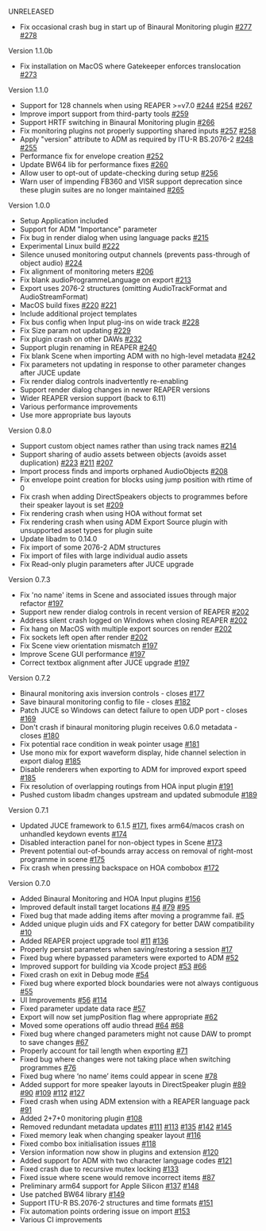 UNRELEASED

* Fix occasional crash bug in start up of Binaural Monitoring plugin [#277](https://github.com/ebu/ear-production-suite/issues/277) [#278](https://github.com/ebu/ear-production-suite/pull/278)

Version 1.1.0b

* Fix installation on MacOS where Gatekeeper enforces translocation [#273](https://github.com/ebu/ear-production-suite/pull/273)

Version 1.1.0

* Support for 128 channels when using REAPER >=v7.0 [#244](https://github.com/ebu/ear-production-suite/issues/244) [#254](https://github.com/ebu/ear-production-suite/pull/254) [#267](https://github.com/ebu/ear-production-suite/pull/267)
* Improve import support from third-party tools [#259](https://github.com/ebu/ear-production-suite/pull/259)
* Support HRTF switching in Binaural Monitoring plugin [#266](https://github.com/ebu/ear-production-suite/pull/266)
* Fix monitoring plugins not properly supporting shared inputs [#257](https://github.com/ebu/ear-production-suite/issues/257) [#258](https://github.com/ebu/ear-production-suite/pull/258)
* Apply "version" attribute to ADM as required by ITU-R BS.2076-2 [#248](https://github.com/ebu/ear-production-suite/issues/248) [#255](https://github.com/ebu/ear-production-suite/pull/255)
* Performance fix for envelope creation [#252](https://github.com/ebu/ear-production-suite/pull/252) 
* Update BW64 lib for performance fixes [#260](https://github.com/ebu/ear-production-suite/issues/260)
* Allow user to opt-out of update-checking during setup [#256](https://github.com/ebu/ear-production-suite/pull/256)
* Warn user of impending FB360 and VISR support deprecation since these plugin suites are no longer maintained [#265](https://github.com/ebu/ear-production-suite/pull/265)

Version 1.0.0

* Setup Application included
* Support for ADM "Importance" parameter
* Fix bug in render dialog when using language packs [#215](https://github.com/ebu/ear-production-suite/issues/215)
* Experimental Linux build [#222](https://github.com/ebu/ear-production-suite/pull/222)
* Silence unused monitoring output channels (prevents pass-through of object audio) [#224](https://github.com/ebu/ear-production-suite/issues/224)
* Fix alignment of monitoring meters [#206](https://github.com/ebu/ear-production-suite/issues/206)
* Fix blank audioProgrammeLanguage on export [#213](https://github.com/ebu/ear-production-suite/issues/213)
* Export uses 2076-2 structures (omitting AudioTrackFormat and AudioStreamFormat)
* MacOS build fixes [#220](https://github.com/ebu/ear-production-suite/issues/220) [#221](https://github.com/ebu/ear-production-suite/issues/221)
* Include additional project templates
* Fix bus config when Input plug-ins on wide track [#228](https://github.com/ebu/ear-production-suite/issues/228)
* Fix Size param not updating [#229](https://github.com/ebu/ear-production-suite/issues/229)
* Fix plugin crash on other DAWs [#232](https://github.com/ebu/ear-production-suite/issues/232)
* Support plugin renaming in REAPER [#240](https://github.com/ebu/ear-production-suite/issues/240)
* Fix blank Scene when importing ADM with no high-level metadata [#242](https://github.com/ebu/ear-production-suite/issues/242)
* Fix parameters not updating in response to other parameter changes after JUCE update
* Fix render dialog controls inadvertently re-enabling
* Support render dialog changes in newer REAPER versions
* Wider REAPER version support (back to 6.11)
* Various performance improvements
* Use more appropriate bus layouts

Version 0.8.0

* Support custom object names rather than using track names [#214](https://github.com/ebu/ear-production-suite/pull/214)
* Support sharing of audio assets between objects (avoids asset duplication) [#223](https://github.com/ebu/ear-production-suite/pull/223) [#211](https://github.com/ebu/ear-production-suite/issues/211) [#207](https://github.com/ebu/ear-production-suite/issues/207)
* Import process finds and imports orphaned AudioObjects [#208](https://github.com/ebu/ear-production-suite/issues/208)
* Fix envelope point creation for blocks using jump position with rtime of 0 
* Fix crash when adding DirectSpeakers objects to programmes before their speaker layout is set [#209](https://github.com/ebu/ear-production-suite/issues/209)
* Fix rendering crash when using HOA without format set
* Fix rendering crash when using ADM Export Source plugin with unsupported asset types for plugin suite
* Update libadm to 0.14.0
* Fix import of some 2076-2 ADM structures
* Fix import of files with large individual audio assets
* Fix Read-only plugin parameters after JUCE upgrade

Version 0.7.3

* Fix 'no name' items in Scene and associated issues through major refactor [#197](https://github.com/ebu/ear-production-suite/issues/197)
* Support new render dialog controls in recent version of REAPER [#202](https://github.com/ebu/ear-production-suite/issues/202)
* Address silent crash logged on Windows when closing REAPER [#202](https://github.com/ebu/ear-production-suite/issues/202)
* Fix hang on MacOS with multiple export sources on render [#202](https://github.com/ebu/ear-production-suite/issues/202)
* Fix sockets left open after render [#202](https://github.com/ebu/ear-production-suite/issues/202)
* Fix Scene view orientation mismatch [#197](https://github.com/ebu/ear-production-suite/issues/197)
* Improve Scene GUI performance [#197](https://github.com/ebu/ear-production-suite/issues/197)
* Correct textbox alignment after JUCE upgrade [#197](https://github.com/ebu/ear-production-suite/issues/197)

Version 0.7.2

* Binaural monitoring axis inversion controls - closes [#177](https://github.com/ebu/ear-production-suite/issues/177)
* Save binaural monitoring config to file - closes [#182](https://github.com/ebu/ear-production-suite/issues/182)
* Patch JUCE so Windows can detect failure to open UDP port - closes [#169](https://github.com/ebu/ear-production-suite/issues/169)
* Don't crash if binaural monitoring plugin receives 0.6.0 metadata - closes [#180](https://github.com/ebu/ear-production-suite/issues/180)
* Fix potential race condition in weak pointer usage [#181](https://github.com/ebu/ear-production-suite/issues/181)
* Use mono mix for export waveform display, hide channel selection in export dialog [#185](https://github.com/ebu/ear-production-suite/pull/185)
* Disable renderers when exporting to ADM for improved export speed [#185](https://github.com/ebu/ear-production-suite/pull/185)
* Fix resolution of overlapping routings from HOA input plugin [#191](https://github.com/ebu/ear-production-suite/issues/191)
* Pushed custom libadm changes upstream and updated submodule [#189](https://github.com/ebu/ear-production-suite/pull/189)

Version 0.7.1 

* Updated JUCE framework to 6.1.5 [#171](https://github.com/ebu/ear-production-suite/pull/171), fixes arm64/macos crash on unhandled keydown events [#174](https://github.com/ebu/ear-production-suite/issues/174)
* Disabled interaction panel for non-object types in Scene [#173](https://github.com/ebu/ear-production-suite/pull/173)
* Prevent potential out-of-bounds array access on removal of right-most programme in scene [#175](https://github.com/ebu/ear-production-suite/pull/175)
* Fix crash when pressing backspace on HOA combobox [#172](https://github.com/ebu/ear-production-suite/pull/172)

Version 0.7.0

* Added Binaural Monitoring and HOA Input plugins [#156](http://github.com/ebu/ear-production-suite/pull/156)
* Improved default install target locations [#4](http://github.com/ebu/ear-production-suite/pull/4) [#79](http://github.com/ebu/ear-production-suite/pull/79) [#95](http://github.com/ebu/ear-production-suite/issues/95)
* Fixed bug that made adding items after moving a programme fail. [#5](http://github.com/ebu/ear-production-suite/pull/5)
* Added unique plugin uids and FX category for better DAW compatibility [#10](http://github.com/ebu/ear-production-suite/pull/10)
* Added REAPER project upgrade tool [#11](http://github.com/ebu/ear-production-suite/pull/11) [#136](http://github.com/ebu/ear-production-suite/pull/136)
* Properly persist parameters when saving/restoring a session [#17](http://github.com/ebu/ear-production-suite/pull/17)
* Fixed bug where bypassed parameters were exported to ADM [#52](http://github.com/ebu/ear-production-suite/pull/52)
* Improved support for building via Xcode project [#53](http://github.com/ebu/ear-production-suite/pull/53) [#66](http://github.com/ebu/ear-production-suite/pull/66)
* Fixed crash on exit in Debug mode [#54](http://github.com/ebu/ear-production-suite/pull/54)
* Fixed bug where exported block boundaries were not always contiguous [#55](http://github.com/ebu/ear-production-suite/pull/55)
* UI Improvements [#56](http://github.com/ebu/ear-production-suite/pull/56) [#114](http://github.com/ebu/ear-production-suite/pull/114)
* Fixed parameter update data race [#57](http://github.com/ebu/ear-production-suite/pull/57)
* Export will now set jumpPosition flag where appropriate [#62](http://github.com/ebu/ear-production-suite/pull/62)
* Moved some operations off audio thread [#64](http://github.com/ebu/ear-production-suite/pull/64) [#68](http://github.com/ebu/ear-production-suite/pull/68)
* Fixed bug where changed parameters might not cause DAW to prompt to save changes [#67](http://github.com/ebu/ear-production-suite/pull/67)
* Properly account for tail length when exporting [#71](http://github.com/ebu/ear-production-suite/pull/71)
* Fixed bug where changes were not taking place when switching programmes [#76](http://github.com/ebu/ear-production-suite/pull/76)
* Fixed bug where ‘no name’ items could appear in scene [#78](http://github.com/ebu/ear-production-suite/pull/78)
* Added support for more speaker layouts in DirectSpeaker plugin [#89](http://github.com/ebu/ear-production-suite/pull/89) [#90](http://github.com/ebu/ear-production-suite/pull/90) [#109](http://github.com/ebu/ear-production-suite/pull/109) [#112](http://github.com/ebu/ear-production-suite/pull/112) [#127](http://github.com/ebu/ear-production-suite/pull/127)
* Fixed crash when using ADM extension with a REAPER language pack [#91](http://github.com/ebu/ear-production-suite/pull/91)
* Added 2+7+0 monitoring plugin [#108](http://github.com/ebu/ear-production-suite/pull/108)
* Removed redundant metadata updates [#111](http://github.com/ebu/ear-production-suite/pull/111) [#113](http://github.com/ebu/ear-production-suite/pull/113) [#135](http://github.com/ebu/ear-production-suite/pull/135) [#142](http://github.com/ebu/ear-production-suite/pull/142) [#145](http://github.com/ebu/ear-production-suite/pull/145)
* Fixed memory leak when changing speaker layout [#116](http://github.com/ebu/ear-production-suite/pull/116)
* Fixed combo box initialisation issues [#118](http://github.com/ebu/ear-production-suite/pull/118)
* Version information now show in plugins and extension [#120](http://github.com/ebu/ear-production-suite/pull/120)
* Added support for ADM with two character language codes [#121](http://github.com/ebu/ear-production-suite/pull/121)
* Fixed crash due to recursive mutex locking [#133](http://github.com/ebu/ear-production-suite/pull/133)
* Fixed issue where scene would remove incorrect items [#87](http://github.com/ebu/ear-production-suite/pull/87)
* Preliminary arm64 support for Apple Silicon [#137](http://github.com/ebu/ear-production-suite/pull/137) [#148](http://github.com/ebu/ear-production-suite/pull/148)
* Use patched BW64 library [#149](http://github.com/ebu/ear-production-suite/pull/149)
* Support ITU-R BS.2076-2 structures and time formats [#151](http://github.com/ebu/ear-production-suite/pull/151)
* Fix automation points ordering issue on import [#153](http://github.com/ebu/ear-production-suite/pull/153)
* Various CI improvements
